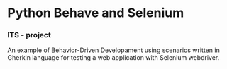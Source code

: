 # Python Behave and Selenium
### ITS - project
An example of Behavior-Driven Developament using scenarios written in Gherkin language for testing a web application with Selenium webdriver.

